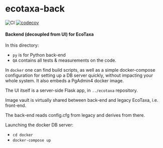 # ecotaxa-back

![CI](https://github.com/ecotaxa/ecotaxa_back/workflows/CI/badge.svg)
[![codecov](https://codecov.io/gh/grololo06/ecotaxa_back/branch/master/graph/badge.svg)](https://codecov.io/gh/grololo06/ecotaxa_back)

#### Backend (decoupled from UI) for EcoTaxa

In this directory:

- `py` is for Python back-end
- `QA` contains all tests & measurements on the code.


In `docker` one can find build scripts, as well as a simple docker-compose configuration for setting up a DB server quickly, without impacting your whole
  system. It also embeds a PgAdmin4 docker image.

The UI itself is a server-side Flask app, in `../ecotaxa` repository.

Image vault is virtually shared between back-end and legacy EcoTaxa, i.e. front-end.

The back-end reads config.cfg from legacy and derives from there.

Launching the docker DB server:

* `cd docker`
* `docker-compose up`
